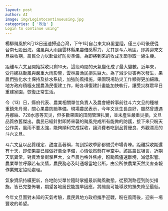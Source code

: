 ```yaml
---
layout: post
author: AI
image: img/Logintocontinueusing.jpg
categories: [ '政治' ]
Login to continue using"
---
```

楊柳颱風於8月13日迅速掃過台灣，下午1時自台東太麻里登陸，僅三小時後便從台南七股出海。強風與大雨讓雲林縣果農倍感壓力，尤其是斗六地區，即將迎來文旦採收期，農民全力以赴做好防災準備，為即將到來的收成季節爭取一線生機。

距離斗六文旦開始採收只剩10天，這段時間的天氣變化成了最大變數。近年來，受丹娜絲颱風與嚴重大雨影響，雲林農漁民損失巨大。為了減少災害再次發生，果農們強化水土保持及排水系統，加強防風措施，果園現場防災工作顯得更加細緻。地方政府積極支援農漁民復建工作，盼各項復建計畫能加快執行，讓受災群眾早日重建家園，恢復正常生活。

今（13）日，縣府代表、農業相關單位負責人及農會總幹事前往斗六文旦的種植重鎮朱丹灣，關心果農防颱準備。現場農民表示，今年文旦生長良好，雖然曾遭遇丹娜絲、728水患等天災，但多數果園的田間管理扎實，並未產生嚴重災損，文旦品質依舊傑出。農民已經針對即將來襲的颱風完成所有能做的防護，接下來只盼天公作美，風雨不要太強，能夠順利完成採收，讓消費者吃到品質優良、外觀漂亮的斗六文旦。

斗六文旦以品質穩定、甜度高著稱，每到採收季節都備受市場青睞。距離採收期還有十天，即使果農已經做好萬全準備，心情依然懸在半空中。該區農民坦言，近期天氣異常，對農漁業衝擊巨大，文旦農也格外焦慮，盼颱風儘速離境，減低影響。農業單位呼籲若有災情，農民務必及時通報當地公所，由公所依農業天然災害查報作業規定協助處理。

氣象資訊持續更新，各地防災單位隨時掌握最新颱風動態。從預測路徑到防災措施，皆已完整佈署，期望各地居民能提早因應，將颱風可能導致的損失降至最低。

今年文旦面對未知的天氣考驗，農民與地方政府攜手迎戰，盼在風雨後，迎來一場豐收的希望。